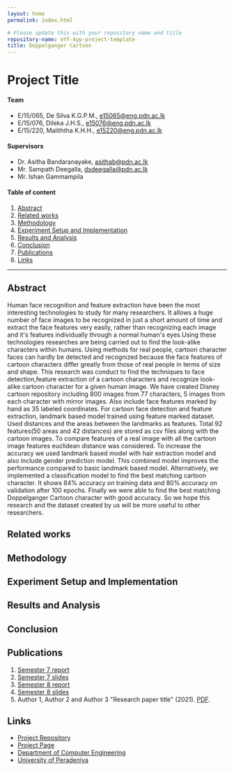 ```yaml
---
layout: home
permalink: index.html

# Please update this with your repository name and title
repository-name: eYY-4yp-project-template
title: Doppelganger Cartoon
---
```


[comment]: # "This is the standard layout for the project, but you can clean this and use your own template"

# Project Title

#### Team

- E/15/065, De Silva K.G.P.M., [e15065@eng.pdn.ac.lk](mailto:e15065@eng.pdn.ac.lk)
- E/15/076, Dileka J.H.S., [e15076@eng.pdn.ac.lk](mailto:e15076@eng.pdn.ac.lk)
- E/15/220, Maliththa K.H.H., [e15220@eng.pdn.ac.lk](mailto:e15220@eng.pdn.ac.lk)

#### Supervisors

- Dr. Asitha Bandaranayake, [asithab@pdn.ac.lk](mailto:asithab@pdn.ac.lk)
- Mr. Sampath Deegalla, [dsdeegalla@pdn.ac.lk](mailto:dsdeegalla@pdn.ac.lk)
- Mr. Ishan Gammampila

#### Table of content

1. [Abstract](#abstract)
2. [Related works](#related-works)
3. [Methodology](#methodology)
4. [Experiment Setup and Implementation](#experiment-setup-and-implementation)
5. [Results and Analysis](#results-and-analysis)
6. [Conclusion](#conclusion)
7. [Publications](#publications)
8. [Links](#links)

---

## Abstract

Human face recognition and feature extraction have been the most interesting technologies to study for many researchers. It allows a huge number of face images to be recognized in just a short amount of time and extract the face features very easily, rather than recognizing each image and it's features individually through a normal human's eyes.Using these technologies researches are being carried out to find the look-alike characters within humans. Using methods for real people, cartoon character faces can hardly be detected and recognized because the face features of cartoon characters differ greatly from those of real people in terms of size and shape. This research was conduct to find the techniques to face detection,feature extraction of a cartoon characters and recognize look-alike cartoon character for a given human image. We have created Disney cartoon repository including 800 images from 77 characters, 5 images from each character with mirror images. Also include face features marked by hand as 35 labeled coordinates. For cartoon face detection and feature extraction, landmark based model trained using feature marked dataset. Used distances and the areas between the landmarks as features. Total 92 features(50 areas and 42 distances) are stored as csv files along with the cartoon images. To compare features of a real image with all the cartoon image features euclidean distance was considered. To increase the accuracy we used landmark based model with hair extraction model and also include gender prediction model. This combined model improves the performance compared to basic landmark based model. Alternatively, we implemented a classification model to find the best matching cartoon character. It shows 84\% accuracy on training data and 80\% accuracy on validation after 100 epochs. Finally we were able to find the best matching Doppelganger Cartoon character with good accuracy. So we hope this research and the dataset created by us will be more useful to other researchers.

## Related works

## Methodology

## Experiment Setup and Implementation

## Results and Analysis

## Conclusion

## Publications
1. [Semester 7 report](./)
2. [Semester 7 slides](./)
3. [Semester 8 report](./)
4. [Semester 8 slides](./)
5. Author 1, Author 2 and Author 3 "Research paper title" (2021). [PDF](./).


## Links

[//]: # ( NOTE: EDIT THIS LINKS WITH YOUR REPO DETAILS )

- [Project Repository](https://github.com/cepdnaclk/e15-4yp-Doppelganger-Cartoon)
- [Project Page](https://cepdnaclk.github.io/e15-4yp-Doppelganger-Cartoon)
- [Department of Computer Engineering](http://www.ce.pdn.ac.lk/)
- [University of Peradeniya](https://eng.pdn.ac.lk/)

[//]: # "Please refer this to learn more about Markdown syntax"
[//]: # "https://github.com/adam-p/markdown-here/wiki/Markdown-Cheatsheet"
